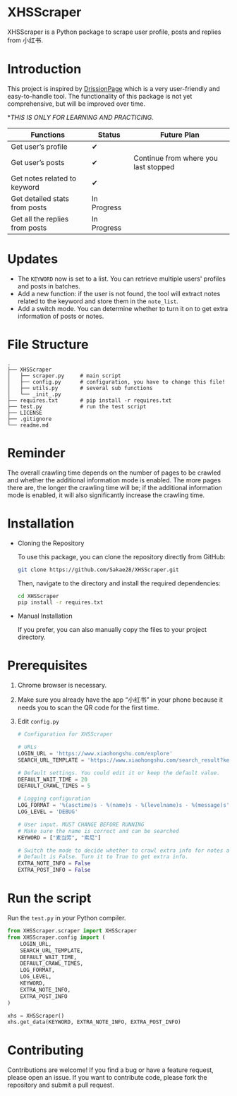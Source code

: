 # XHSScraper

XHSScraper is a Python package to scrape user profile, posts and replies from 小红书.

# Introduction

This project is inspired by [DrissionPage](https://github.com/g1879/DrissionPage) which is a very user-friendly and easy-to-handle tool. The functionality of this package is not yet comprehensive, but will be improved over time.

**THIS IS ONLY FOR LEARNING AND PRACTICING.*

| Functions | Status | Future Plan |
| --- | --- | --- |
| Get user’s profile | ✔ |  |
| Get user’s posts | ✔ | Continue from where you last stopped |
| Get notes related to keyword | ✔ |  |
| Get detailed stats from posts | In Progress |  |
| Get all the replies from posts | In Progress |  |

# Updates

- The `KEYWORD` now is set to a list. You can retrieve multiple users' profiles and posts in batches.
- Add a new function: if the user is not found, the tool will extract notes related to the keyword and store them in the `note_list`.
- Add a switch mode. You can determine whether to turn it on to get extra information of posts or notes.

# File Structure

```
.          
├── XHSScraper
│   ├── scraper.py     # main script
│   ├── config.py      # configuration, you have to change this file!
│   ├── utils.py       # several sub functions
│   └── _init_.py
├── requires.txt       # pip install -r requires.txt
├── test.py            # run the test script
├── LICENSE
├── .gitignore
└── readme.md		
```

# Reminder

The overall crawling time depends on the number of pages to be crawled and whether the additional information mode is enabled. The more pages there are, the longer the crawling time will be; if the additional information mode is enabled, it will also significantly increase the crawling time.

# Installation

- Cloning the Repository
    
    To use this package, you can clone the repository directly from GitHub:
    
    ```bash
    git clone https://github.com/Sakae28/XHSScraper.git
    ```
    
    Then, navigate to the directory and install the required dependencies:
    
    ```bash
    cd XHSScraper
    pip install -r requires.txt
    ```
    
- Manual Installation
    
    If you prefer, you can also manually copy the files to your project directory.
    

# Prerequisites

1. Chrome browser is necessary.
2. Make sure you already have the app “小红书” in your phone because it needs you to scan the QR code for the first time.
3. Edit `config.py`
    
    ```python
    # Configuration for XHSScraper
    
    # URLs
    LOGIN_URL = 'https://www.xiaohongshu.com/explore'
    SEARCH_URL_TEMPLATE = 'https://www.xiaohongshu.com/search_result?keyword='
    
    # Default settings. You could edit it or keep the default value.
    DEFAULT_WAIT_TIME = 20
    DEFAULT_CRAWL_TIMES = 5
    
    # Logging configuration
    LOG_FORMAT = '%(asctime)s - %(name)s - %(levelname)s - %(message)s'
    LOG_LEVEL = 'DEBUG'
    
    # User input. MUST CHANGE BEFORE RUNNING
    # Make sure the name is correct and can be searched
    KEYWORD = ["麦当劳", "索尼"]

    # Switch the mode to decide whether to crawl extra info for notes and posts
    # Default is False. Turn it to True to get extra info.
    EXTRA_NOTE_INFO = False
    EXTRA_POST_INFO = False
    ```


# Run the script

Run the `test.py` in your Python compiler.

```python
from XHSScraper.scraper import XHSScraper
from XHSScraper.config import (
    LOGIN_URL,
    SEARCH_URL_TEMPLATE,
    DEFAULT_WAIT_TIME,
    DEFAULT_CRAWL_TIMES,
    LOG_FORMAT,
    LOG_LEVEL,
    KEYWORD,
    EXTRA_NOTE_INFO,
    EXTRA_POST_INFO
)

xhs = XHSScraper()
xhs.get_data(KEYWORD, EXTRA_NOTE_INFO, EXTRA_POST_INFO)
```

# Contributing

Contributions are welcome! If you find a bug or have a feature request, please open an issue. If you want to contribute code, please fork the repository and submit a pull request.
